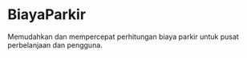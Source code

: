 # BiayaParkir
Memudahkan dan mempercepat perhitungan biaya parkir untuk pusat perbelanjaan dan pengguna.
